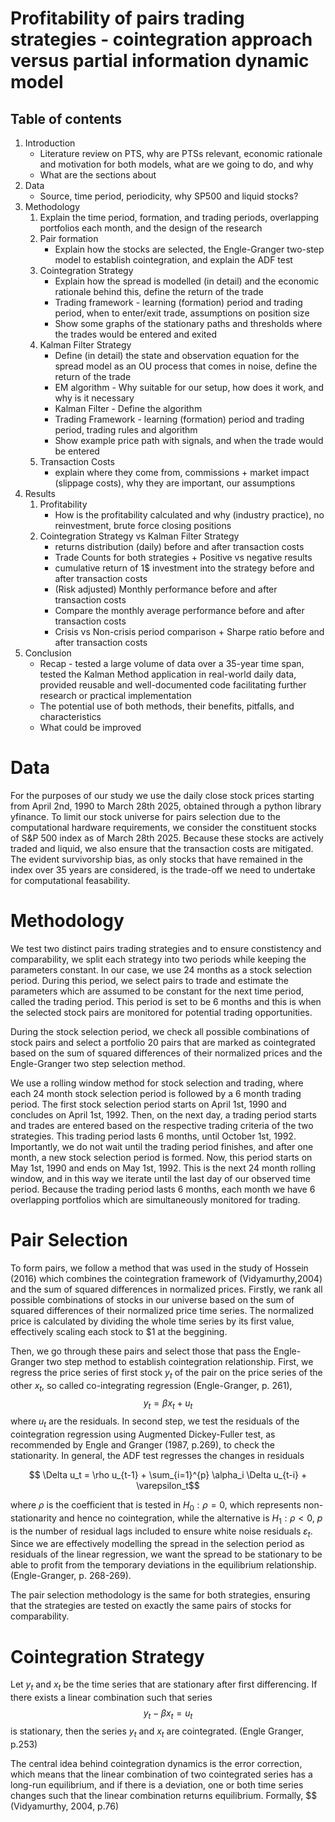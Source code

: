 # Profitability of pairs trading strategies - cointegration approach versus partial information dynamic model

## Table of contents 

1. Introduction
    - Literature review on PTS, why are PTSs relevant, economic rationale and motivation for both models, what are we going to do, and          why 
    - What are the sections about
2. Data
    - Source, time period, periodicity, why SP500 and liquid stocks? 
4. Methodology
    1. Explain the time period, formation, and trading periods, overlapping portfolios each month, and the design of the research
    2. Pair formation
        - Explain how the stocks are selected, the Engle-Granger two-step model to establish cointegration, and explain the ADF test
    3. Cointegration Strategy 
        - Explain how the spread is modelled (in detail) and the economic rationale behind this, define the return of the trade
        - Trading framework - learning (formation) period and trading period, when to enter/exit trade, assumptions on position size
        - Show some graphs of the stationary paths and thresholds where the trades would be entered and exited
    4. Kalman Filter Strategy
        - Define (in detail) the state and observation equation for the spread model as an OU process that comes in noise, define the       return of the trade
        - EM algorithm - Why suitable for our setup, how does it work, and why is it necessary
        - Kalman Filter - Define the algorithm
        - Trading Framework - learning (formation) period and trading period, trading rules and algorithm
        - Show example price path with signals, and when the trade would be entered
    5. Transaction Costs
        - explain where they come from, commissions + market impact (slippage costs), why they are important, our assumptions
5. Results
    1. Profitability
        - How is the profitability calculated and why (industry practice), no reinvestment, brute force closing positions
    2. Cointegration Strategy vs Kalman Filter Strategy 
        - returns distribution (daily) before and after transaction costs
        - Trade Counts for both strategies + Positive vs negative results 
        - cumulative return of 1$ investment into the strategy before and after transaction costs
        - (Risk adjusted) Monthly performance before and after transaction costs
        - Compare the monthly average performance before and after transaction costs
        - Crisis vs Non-crisis period comparison + Sharpe ratio  before and after transaction costs
6. Conclusion
    - Recap - tested a large volume of data over a 35-year time span, tested the Kalman Method application in real-world daily data, provided reusable and well-documented code facilitating further research or practical implementation
    - The potential use of both methods, their benefits, pitfalls, and characteristics
    - What could be improved


# Data 

For the purposes of our study we use the daily close stock prices starting from April 2nd, 1990 to March 28th 2025, obtained through a python library yfinance. To limit our stock universe for pairs selection due to the computational hardware requirements, we consider the constituent stocks of S&P 500 index as of March 28th 2025. Because these stocks are actively traded and liquid, we also ensure that the transaction costs are mitigated. The evident survivorship bias, as only stocks that have remained in the index over 35 years are considered, is the trade-off we need to undertake for computational feasability.


# Methodology

We test two distinct pairs trading strategies and to ensure constistency and comparability, we split each strategy into two periods while keeping the parameters constant. In our case, we use 24 months as a stock selection period. During this period, we select pairs to trade and estimate the parameters which are assumed to be constant for the next time period, called the trading period. This period is set to be 6 months and this is when the selected stock pairs are monitored for potential trading opportunities.  

During the stock selection period, we check all possible combinations of stock pairs and select a portfolio 20 pairs that are marked as cointegrated based on the sum of squared differences of their normalized prices and the Engle-Granger two step selection method. 

We use a rolling window method for stock selection and trading, where each 24 month stock selection period is followed by a 6 month trading period. The first stock selection period starts on April 1st, 1990 and concludes on April 1st, 1992. Then, on the next day, a trading period starts and trades are entered based on the respective trading criteria of the two strategies. This trading period lasts 6 months, until October 1st, 1992. Importantly, we do not wait until the trading period finishes, and after one month, a new stock selection period is formed. Now, this period starts on May 1st, 1990 and ends on May 1st, 1992. This is the next 24 month rolling window, and in this way we iterate until the last day of our observed time period. Because the trading period lasts 6 months, each month we have 6 overlapping portfolios which are simultaneously monitored for trading. 

# Pair Selection 

To form pairs, we follow a method that was used in the study of Hossein (2016) which combines the cointegration framework of (Vidyamurthy,2004) and the sum of squared differences in normalized prices. Firstly, we rank all possible combinations of stocks in our universe based on the sum of squared differences of their normalized price time series. The normalized price is calculated by dividing the whole time series by its first value, effectively scaling each stock to $1 at the beggining. 

Then, we go through these pairs and select those that pass the Engle-Granger two step method to establish cointegration relationship. First, we regress the price series of first stock $y_t$ of the pair on the price series of the other $x_t$, so called co-integrating regression (Engle-Granger, p. 261), 
$$ y_t = \beta x_t + u_t$$ 
where $u_t$ are the residuals. In second step, we test the residuals of the cointegration regression using Augmented Dickey-Fuller test, as recommended by Engle and Granger (1987, p.269), to check the stationarity. In general, the ADF test regresses the changes in residuals

$$ \Delta u_t = \rho u_{t-1} + \sum_{i=1}^{p} \alpha_i \Delta u_{t-i} + \varepsilon_t$$

where $\rho$ is the coefficient that is tested in $H_0: \rho = 0$, which represents non-stationarity and hence no cointegration, while the alternative is $H_1: \rho < 0$, $p$ is the number of residual lags included to ensure white noise residuals $\varepsilon_t$. 
Since we are effectively modelling the spread in the selection period as residuals of the linear regression, we want the spread to be stationary to be able to profit from the temporary deviations in the equilibrium relationship. (Engle-Granger, p. 268-269).

The pair selection methodology is the same for both strategies, ensuring that the strategies are tested on exactly the same pairs of stocks for comparability. 


# Cointegration Strategy 

Let $y_t$ and $x_t$ be the time series that are stationary after first differencing. If there exists a linear combination such that series $$y_t - \beta x_t =  u_t$$
is stationary, then the series $y_t$ and $x_t$ are cointegrated. (Engle Granger, p.253)

The central idea behind cointegration dynamics is the error correction, which means that the linear combination of two cointegrated series has a long-run equilibrium, and if there is a deviation, one or both time series changes such that the linear combination returns equilibrium. Formally, $$ 
(Vidyamurthy, 2004, p.76)